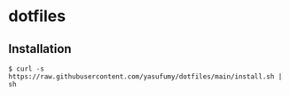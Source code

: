 # dotfiles

## Installation

```
$ curl -s https://raw.githubusercontent.com/yasufumy/dotfiles/main/install.sh | sh
```

